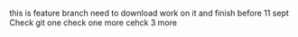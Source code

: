 this is feature branch 
need to download 
work on it and finish before 11 sept
Check git one
check one more
cehck 3 more

